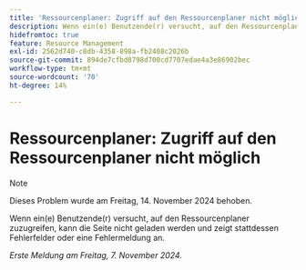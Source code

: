 ```yaml
---
title: 'Ressourcenplaner: Zugriff auf den Ressourcenplaner nicht möglich'
description: Wenn ein(e) Benutzende(r) versucht, auf den Ressourcenplaner zuzugreifen, kann die Seite nicht geladen werden und zeigt stattdessen Fehlerfelder oder eine Fehlermeldung an.
hidefromtoc: true
feature: Resource Management
exl-id: 2562d740-c8db-4358-898a-fb2408c2026b
source-git-commit: 894de7cfbd8798d700cd7707edae4a3e86902bec
workflow-type: tm+mt
source-wordcount: '70'
ht-degree: 14%

---
```


# Ressourcenplaner: Zugriff auf den Ressourcenplaner nicht möglich

>[!NOTE]
>
>Dieses Problem wurde am Freitag, 14. November 2024 behoben.

Wenn ein(e) Benutzende(r) versucht, auf den Ressourcenplaner zuzugreifen, kann die Seite nicht geladen werden und zeigt stattdessen Fehlerfelder oder eine Fehlermeldung an.

_Erste Meldung am Freitag, 7. November 2024._
